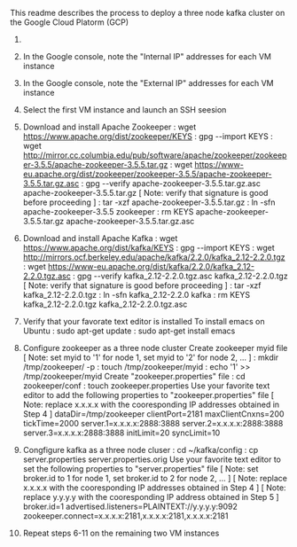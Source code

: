 This readme describes the process to deploy a three node kafka cluster on the Google Cloud Platorm (GCP)

1) 

4) In the Google console, note the "Internal IP" addresses for each VM instance
5) In the Google console, note the "External IP" addresses for each VM instance
6) Select the first VM instance and launch an SSH seesion
7) Download and install Apache Zookeeper
  : wget https://www.apache.org/dist/zookeeper/KEYS
  : gpg --import KEYS
  : wget http://mirror.cc.columbia.edu/pub/software/apache/zookeeper/zookeeper-3.5.5/apache-zookeeper-3.5.5.tar.gz
  : wget https://www-eu.apache.org/dist/zookeeper/zookeeper-3.5.5/apache-zookeeper-3.5.5.tar.gz.asc
  : gpg --verify apache-zookeeper-3.5.5.tar.gz.asc apache-zookeeper-3.5.5.tar.gz
  [ Note: verify that signature is good before proceeding ]
  : tar -xzf apache-zookeeper-3.5.5.tar.gz
  : ln -sfn apache-zookeeper-3.5.5 zookeeper
  : rm KEYS apache-zookeeper-3.5.5.tar.gz apache-zookeeper-3.5.5.tar.gz.asc
8) Download and install Apache Kafka
  : wget https://www.apache.org/dist/kafka/KEYS
  : gpg --import KEYS
  : wget http://mirrors.ocf.berkeley.edu/apache/kafka/2.2.0/kafka_2.12-2.2.0.tgz
  : wget https://www-eu.apache.org/dist/kafka/2.2.0/kafka_2.12-2.2.0.tgz.asc
  : gpg --verify kafka_2.12-2.2.0.tgz.asc kafka_2.12-2.2.0.tgz
  [ Note: verify that signature is good before proceeding ]
  : tar -xzf kafka_2.12-2.2.0.tgz
  : ln -sfn kafka_2.12-2.2.0 kafka
  : rm KEYS kafka_2.12-2.2.0.tgz kafka_2.12-2.2.0.tgz.asc 
9) Verify that your favorate text editor is installed
  To install emacs on Ubuntu
  : sudo apt-get update
  : sudo apt-get install emacs
10) Configure zookeeper as a three node cluster
  Create zookeeper myid file
  [ Note: set myid to '1' for node 1, set myid to '2' for node 2, ... ]
  : mkdir /tmp/zookeeper/ -p
  : touch /tmp/zookeeper/myid
  : echo '1' >> /tmp/zookeeper/myid
  Create "zookeeper.properties" file 
  : cd zookeeper/conf
  : touch zookeeper.properties
  Use your favorite text editor to add the following properties to "zookeeper.properties" file
  [ Note: replace x.x.x.x with the cooresponding IP addresses obtained in Step 4 ] 
      dataDir=/tmp/zookeeper
      clientPort=2181
      maxClientCnxns=200
      tickTime=2000
      server.1=x.x.x.x:2888:3888
      server.2=x.x.x.x:2888:3888
      server.3=x.x.x.x:2888:3888
      initLimit=20
      syncLimit=10
11) Congfigure kafka as a three node cluser
  : cd ~/kafka/config
  : cp server.properties server.properties.orig
  Use your favorite text editor to set the following properties to "server.properties" file
  [ Note: set broker.id to 1 for node 1, set broker.id to 2 for node 2, ... ]
  [ Note: replace x.x.x.x with the cooresponding IP addresses obtained in Step 4 ]
  [ Note: replace y.y.y.y with the cooresponding IP address obtained in Step 5 ]
      broker.id=1
      advertised.listeners=PLAINTEXT://y.y.y.y:9092
      zookeeper.connect=x.x.x.x:2181,x.x.x.x:2181,x.x.x.x:2181
12) Repeat steps 6-11 on the remaining two VM instances

